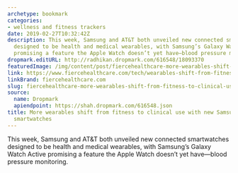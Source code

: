 ```yaml
---
archetype: bookmark
categories:
- wellness and fitness trackers
date: 2019-02-27T10:32:42Z
description: This week, Samsung and AT&T both unveiled new connected smartwatches
  designed to be health and medical wearables, with Samsung’s Galaxy Watch Active
  promising a feature the Apple Watch doesn’t yet have—blood pressure monitoring.
dropmark.editURL: http://radhikan.dropmark.com/616548/18093370
featuredImage: /img/content/post/fiercehealthcare-more-wearables-shift-from-fitness-to-clinical-use-with-new-samsung-and-atandt-smartwatches.jpg
link: https://www.fiercehealthcare.com/tech/wearables-shift-from-fitness-to-clinical-use-samsung-smart-watch-can-monitor-blood-pressure
linkBrand: fiercehealthcare.com
slug: fiercehealthcare-more-wearables-shift-from-fitness-to-clinical-use-with-new-samsung-and-atandt-smartwatches
source:
  name: Dropmark
  apiendpoint: https://shah.dropmark.com/616548.json
title: More wearables shift from fitness to clinical use with new Samsung and AT&T
  smartwatches
---
```

This week, Samsung and AT&T both unveiled new connected smartwatches designed to be health and medical wearables, with Samsung’s Galaxy Watch Active promising a feature the Apple Watch doesn’t yet have—blood pressure monitoring.